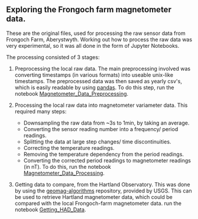 ## Exploring the Frongoch farm magnetometer data.

These are the original files, used for processing the raw sensor data from Frongoch Farm, Aberystwyth. Working out how to process the raw data was very experimental, so it was all done in the form of Jupyter Notebooks.

The processing consisted of 3 stages:

1. Preprocessing the local raw data. The main preprocessing involved was converting timestamps (in various formats) into useable unix-like timestamps. The preprocessed data was then saved as yearly csv's, which is easily readable by using [pandas](https://pandas.pydata.org/). To do this step, run the notebook [Magnetometer_Data_Preprocessing](Magnetometer_Data_Preprocessing.ipynb).

2. Processing the local raw data into magnetometer variameter data. This required many steps:
    * Downsampling the raw data from ~3s to 1min, by taking an average.
    * Converting the sensor reading number into a frequency/ period readings.
    * Splitting the data at large step changes/ time discontinuities.
    * Correcting the temperature readings.
    * Removing the temperature dependency from the period readings.
    * Converting the corrected period readings to magnetometer readings (in nT).
    To do this, run the notebook [Magnetometer_Data_Processing](Magnetometer_Data_Processing.ipynb).
    
3. Getting data to compare, from the Hartland Observatory. This was done by using the [geomag-algorithms](https://github.com/usgs/geomag-algorithms/tree/master/geomagio) repository, provided by USGS. This can be used to retrieve Hartland magnetometer data, which could be compared with the local Frongoch-farm magnetometer data. run the notebook [Getting_HAD_Data](Getting_Had_Data.ipynb).
